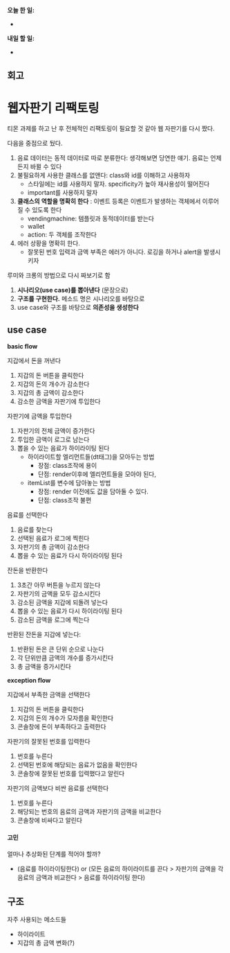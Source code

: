 **오늘 한 일:**

* ​



**내일 할 일:**

* ​



## 회고



# 웹자판기 리팩토링

티몬 과제를 하고 난 후 전체적인 리팩토링이 필요할 것 같아 웹 자판기를 다시 짰다.

다음을 중점으로 뒀다.

1. 음료 데이터는 동적 데이터로 따로 분류한다: 생각해보면 당연한 얘기. 음료는 언제든지 바뀔 수 있다
2. 불필요하게 사용한 클래스를 없앤다: class와 id를 이해하고 사용하자
   * 스타일에는 id를 사용하지 말자. specificity가 높아 재사용성이 떨어진다
   * important를 사용하지 말자
3. **클래스의 역할을 명확히 한다** : 이벤트 등록은 이벤트가 발생하는 객체에서 이루어 질 수 있도록 한다
   * vendingmachine: 템플릿과 동적데이터를 받는다
   * wallet
   * action: 두 객체를 조작한다
4. 에러 상황을 명확히 한다.
   * 잘못된 번호 입력과 금액 부족은 에러가 아니다. 로깅을 하거나 alert을 발생시키자



루미와 크롱의 방법으로 다시 짜보기로 함

1. **시나리오(use case)를 뽑아낸다** (문장으로)
2. **구조를 구현한다.** 메소드 명은 시나리오를 바탕으로
3. use case와 구조를 바탕으로 **의존성을 생성한다**



## use case

**basic flow**

지갑에서 돈을 꺼낸다

1. 지갑의 돈 버튼을 클릭한다
2. 지갑의 돈의 개수가 감소한다
3. 지갑의 총 금액이 감소한다
4. 감소한 금액을 자판기에 투입한다

자판기에 금액을 투입한다

1. 자판기의 전체 금액이 증가한다
2. 투입한 금액이 로그로 남는다
3. 뽑을 수 있는 음료가 하이라이팅 된다
   - 하이라이트할 엘리먼트들(dt태그)을 모아두는 방법
     - 장점: class조작에 용이
     - 단점: render이후에 엘리먼트들을 모아야 된다, 
   - itemList를 변수에 담아놓는 방법
     - 장점: render 이전에도 값을 담아둘 수 있다.
     - 단점: class조작 불편

음료를 선택한다

1. 음료를 찾는다
2. 선택된 음료가 로그에 찍힌다
3. 자판기의 총 금액이 감소한다
4. 뽑을 수 있는 음료가 다시 하이라이팅 된다

잔돈을 반환한다

1. 3초간 아무 버튼을 누르지 않는다
2. 자판기의 금액을 모두 감소시킨다
3. 감소된 금액을 지갑에 되돌려 넣는다
4. 뽑을 수 있는 음료가 다시 하이라이팅 된다
5. 감소된 금액을 로그에 찍는다

반환된 잔돈을 지갑에 넣는다: 

1. 반환된 돈은 큰 단위 순으로 나눈다
2. 각 단위만큼 금액의 개수를 증가시킨다
3. 총 금액을 증가시킨다

**exception flow**

지갑에서 부족한 금액을 선택한다

1. 지갑의 돈 버튼을 클릭한다
2. 지갑의 돈의 개수가 모자름을 확인한다
3. 콘솔창에 돈이 부족하다고 출력한다

자판기의 잘못된 번호를 입력한다

1. 번호를 누른다
2. 선택된 번호에 해당되는 음료가 없음을 확인한다
3. 콘솔창에 잘못된 번호를 입력했다고 알린다

자판기의 금액보다 비싼 음료를 선택한다

1. 번호를 누른다
2. 해당되는 번호의 음료의 금액과 자판기의 금액을 비교한다
3. 콘솔창에 비싸다고 알린다



#### 고민

얼마나 추상화된 단계를 적어야 할까?

* (음료를 하이라이팅한다) or (모든 음료의 하이라이트를 끈다 > 자판기의 금액을 각 음료의 금액과 비교한다 > 음료를 하이라이팅 한다)



## 구조

자주 사용되는 메소드들

* 하이라이트
* 지갑의 총 금액 변화(?)